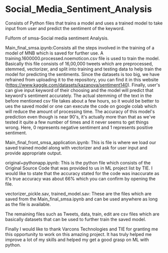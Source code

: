 # Social_Media_Sentiment_Analysis
Consists of Python files that trains a model and uses a trained model to take input from user and predict the sentiment of the keyword.

Fulform of smsa-Social media sentiment Analysis.

Main_final_smsa.ipynb:Consists all the steps involved in the training of a model of MNB which is saved for further use. A training.1600000.processed.noemoticon.csv file is used to train the model. Basically this file consists of 16,00,000 tweets which are preprocessed, stemmed, vectorizer, and split into training and testing data to help train the model for predicting the sentiments. Since the datasets is too big, we have refrained from uploading it to the repository, you can find it in this website (https://www.kaggle.com/datasets/kazanova/sentiment140). Finally, user's can give input keyword of their choosing and the model will predict that keyword's sentiment accurately. The actual stemming of the text in the before mentioned csv file takes about a few hours, so it would be better to ues the saved model or one can execute the code on google colab which will reduce the amount of processing time. The accuracy of this model's prediction even though is near 90's, it's actually more than that as we've tested it quite a few number of times and it never seems to get things wrong. Here, 0 represents negative sentiment and 1 represents positive sentiment.

Main_final_front_smsa_application.ipynb: This is file is where we load our saved trained model along with vectorizer and ask for user input and provide appropriate output.

original+pythonapp.ipynb: This is the python file which consists of the Original Source Code that was provided to us in ML project list by TIE. I would like to state that the accuracy stated for the code was inaccurate as it's true accuracy was about 66% which you can confirm by opening the file.

vectorizer_pickle.sav, trained_model.sav: These are the files which are saved from the Main_final_smsa.ipynb and can be used anywhere as long as the file is available.

The remaining files such as Tweets, data, train, edit are csv files which are basically datasets that can be used to further train the saved model.

Finally I would like to thank Varcons Technologies and TIE for granting me this opportunity to work on this amazing project. It has truly helped me improve a lot of my skills and helped my get a good grasp on ML with python.

